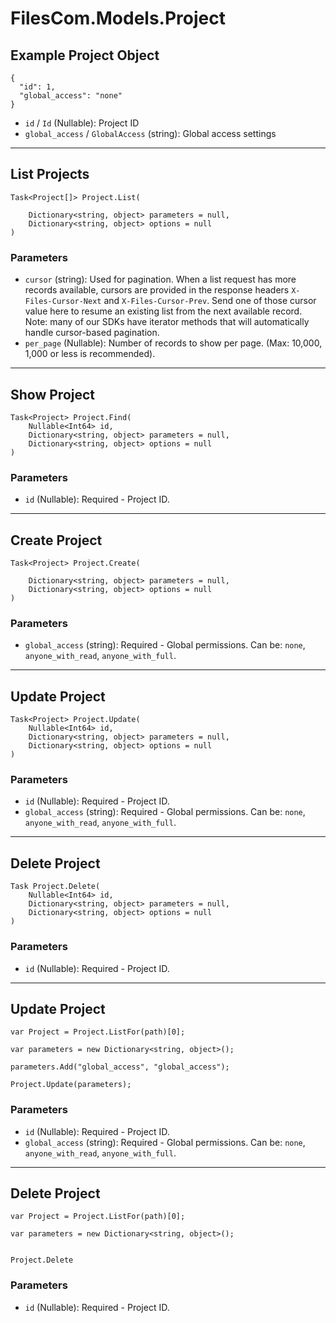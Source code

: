 # FilesCom.Models.Project

## Example Project Object

```
{
  "id": 1,
  "global_access": "none"
}
```

* `id` / `Id`  (Nullable<Int64>): Project ID
* `global_access` / `GlobalAccess`  (string): Global access settings


---

## List Projects

```
Task<Project[]> Project.List(
    
    Dictionary<string, object> parameters = null,
    Dictionary<string, object> options = null
)
```

### Parameters

* `cursor` (string): Used for pagination.  When a list request has more records available, cursors are provided in the response headers `X-Files-Cursor-Next` and `X-Files-Cursor-Prev`.  Send one of those cursor value here to resume an existing list from the next available record.  Note: many of our SDKs have iterator methods that will automatically handle cursor-based pagination.
* `per_page` (Nullable<Int64>): Number of records to show per page.  (Max: 10,000, 1,000 or less is recommended).


---

## Show Project

```
Task<Project> Project.Find(
    Nullable<Int64> id, 
    Dictionary<string, object> parameters = null,
    Dictionary<string, object> options = null
)
```

### Parameters

* `id` (Nullable<Int64>): Required - Project ID.


---

## Create Project

```
Task<Project> Project.Create(
    
    Dictionary<string, object> parameters = null,
    Dictionary<string, object> options = null
)
```

### Parameters

* `global_access` (string): Required - Global permissions.  Can be: `none`, `anyone_with_read`, `anyone_with_full`.


---

## Update Project

```
Task<Project> Project.Update(
    Nullable<Int64> id, 
    Dictionary<string, object> parameters = null,
    Dictionary<string, object> options = null
)
```

### Parameters

* `id` (Nullable<Int64>): Required - Project ID.
* `global_access` (string): Required - Global permissions.  Can be: `none`, `anyone_with_read`, `anyone_with_full`.


---

## Delete Project

```
Task Project.Delete(
    Nullable<Int64> id, 
    Dictionary<string, object> parameters = null,
    Dictionary<string, object> options = null
)
```

### Parameters

* `id` (Nullable<Int64>): Required - Project ID.


---

## Update Project

```
var Project = Project.ListFor(path)[0];

var parameters = new Dictionary<string, object>();

parameters.Add("global_access", "global_access");

Project.Update(parameters);
```

### Parameters

* `id` (Nullable<Int64>): Required - Project ID.
* `global_access` (string): Required - Global permissions.  Can be: `none`, `anyone_with_read`, `anyone_with_full`.


---

## Delete Project

```
var Project = Project.ListFor(path)[0];

var parameters = new Dictionary<string, object>();


Project.Delete
```

### Parameters

* `id` (Nullable<Int64>): Required - Project ID.

